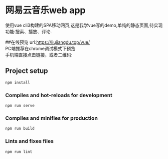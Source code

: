 # 网易云音乐web app

  使用vue cli3构建的SPA移动网页,这是我学vue写的demo,单纯的静态页面,待实现功能:搜索、播放、评论.
  
##在线预览
url:https://liujiangdu.top/vue/  <br>
PC端推荐在chrome调试模式下预览 <br>
手机端直接点击链接，或者二维码:

## Project setup
```
npm install
```

### Compiles and hot-reloads for development
```
npm run serve
```

### Compiles and minifies for production
```
npm run build
```````

### Lints and fixes files
```
npm run lint
```
